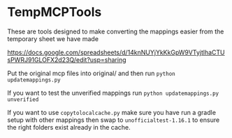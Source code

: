 TempMCPTools
===============
These are tools designed to make converting the mappings easier from the temporary sheet we have made

https://docs.google.com/spreadsheets/d/14knNUYjYkKkGpW9VTyjtlhaCTUsPWRJ91GLOFX2d23Q/edit?usp=sharing

Put the original mcp files into original/ and then run `python updatemappings.py`

If you want to test the unverified mappings run `python updatemappings.py unverified`

If you want to use `copytolocalcache.py` make sure you have run a gradle setup with other mappings
then swap to `unofficialtest-1.16.1` to ensure the right folders exist already in the cache.

